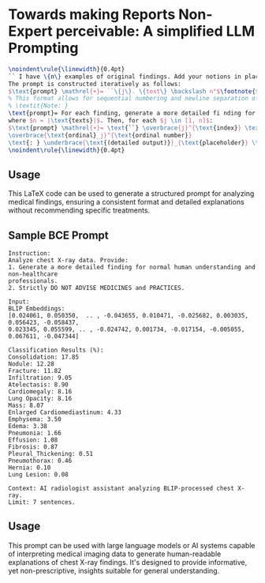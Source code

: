 # Towards making Reports Non-Expert perceivable: A simplified LLM Prompting
```latex
\noindent\rule{\linewidth}{0.4pt}
`` I have \{n\} examples of original findings. Add your notions in place of XXXX. Strictly DO NOT SUGGEST MEDICINES and PRACTICES.
The prompt is constructed iteratively as follows:
$\text{prompt} \mathrel{+}= ``\{j\}. \{text\} \backslash n"$\footnote{$j$ is the index of the current iteration and $text$ represents the original findings from IU X-Ray dataset to be added.}
% This format allows for sequential numbering and newline separation of prompt components.}
% \textit{Note: }
\text{prompt}= For each finding, generate a more detailed fi nding for normal human understanding in 7 lines and output those in points
where $n = |\text{texts}|$. Then, for each $j \in [1, n]$:
$\text{prompt} \mathrel{+}= \text{``} \overbrace{j}^{\text{index}} \text{. }
\overbrace{\text{ordinal}_j}^{\text{ordinal number}} 
\text{: } \underbrace{\text{(detailed output)}}_{\text{placeholder}} \text{"}$ ''
\noindent\rule{\linewidth}{0.4pt}
```
## Usage

This LaTeX code can be used to generate a structured prompt for analyzing medical findings, ensuring a consistent format and detailed explanations without recommending specific treatments.

## Sample BCE Prompt

```
Instruction:
Analyze chest X-ray data. Provide:
1. Generate a more detailed finding for normal human understanding and non-healthcare 
professionals. 
2. Strictly DO NOT ADVISE MEDICINES and PRACTICES.

Input:
BLIP Embeddings:
[0.024061, 0.050350,  .. , -0.043655, 0.010471, -0.025682, 0.003035, 0.056423, -0.058437,
0.023345, 0.055599, .. , -0.024742, 0.001734, -0.017154, -0.005055, 0.067611, -0.047344]

Classification Results (%):
Consolidation: 17.85
Nodule: 12.28
Fracture: 11.82
Infiltration: 9.05
Atelectasis: 8.90
Cardiomegaly: 8.16
Lung Opacity: 8.16
Mass: 8.07
Enlarged Cardiomediastinum: 4.33
Emphysema: 3.50
Edema: 3.38
Pneumonia: 1.66
Effusion: 1.08
Fibrosis: 0.87
Pleural_Thickening: 0.51
Pneumothorax: 0.46
Hernia: 0.10
Lung Lesion: 0.08

Context: AI radiologist assistant analyzing BLIP-processed chest X-ray.
Limit: 7 sentences.
```
## Usage

This prompt can be used with large language models or AI systems capable of interpreting medical imaging data to generate human-readable explanations of chest X-ray findings. It's designed to provide informative, yet non-prescriptive, insights suitable for general understanding.


